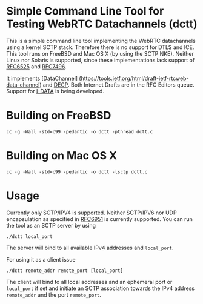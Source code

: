 # Simple Command Line Tool for Testing WebRTC Datachannels (dctt)

This is a simple command line tool implementing the WebRTC datachannels
using a kernel SCTP stack. Therefore there is no support for DTLS and ICE.
This tool runs on FreeBSD and Mac OS X (by using the SCTP NKE).
Neither Linux nor Solaris is supported, since these implementations lack
support of [RFC6525](https://tools.ietf.org/html/rfc6525) and
[RFC7496](https://tools.ietf.org/html/rfc7496).

It implements
[DataChannel] (https://tools.ietf.org/html/draft-ietf-rtcweb-data-channel) and [DECP](https://tools.ietf.org/html/draft-ietf-rtcweb-data-protocol).
Both Internet Drafts are in the RFC Editors queue. 
Support for [I-DATA](https://tools.ietf.org/html/draft-ietf-tsvwg-sctp-ndata) is
being developed.

# Building on FreeBSD
```
cc -g -Wall -std=c99 -pedantic -o dctt -pthread dctt.c
```

# Building on Mac OS X
```
cc -g -Wall -std=c99 -pedantic -o dctt -lsctp dctt.c
```

# Usage
Currently only SCTP/IPV4 is supported.
Neither SCTP/IPV6 nor UDP encapsulation as specified in [RFC6951](https://tools.ietf.org/html/rfc6951) is currently supported.
You can run the tool as an SCTP server by using
```
./dctt local_port
```
The server will bind to all available IPv4 addresses and `local_port`.

For using it as a client issue
```
./dctt remote_addr remote_port [local_port]
```
The client will bind to all local addresses and an ephemeral port or `local_port` if set and initiate an
SCTP association towards the IPv4 address `remote_addr` and the port `remote_port`.
